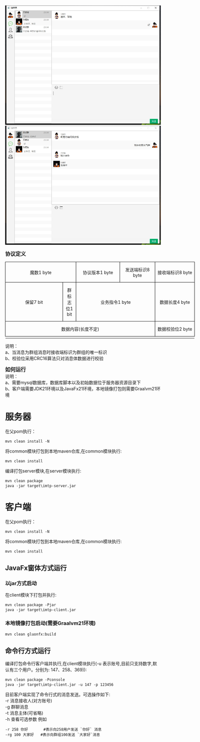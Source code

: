 ![image](https://github.com/yyyyyyyysssss/imtp/blob/master/client/src/main/resources/img/readme1.png)
![image](https://github.com/yyyyyyyysssss/imtp/blob/master/client/src/main/resources/img/readme2.png)

**<big>协议定义</big>**
<table class="MsoTableGrid" border="1" cellspacing="0" cellpadding="0" width="614" style="width:460.45pt;border-collapse:collapse;border:none;mso-border-alt:
 solid windowtext .5pt;mso-yfti-tbllook:1184;mso-padding-alt:0cm 5.4pt 0cm 5.4pt">
 <tbody><tr style="mso-yfti-irow:0;mso-yfti-firstrow:yes">
  <td width="229" colspan="2" style="width:172.1pt;border:solid windowtext 1.0pt;
  mso-border-alt:solid windowtext .5pt;padding:0cm 5.4pt 0cm 5.4pt">
  <p class="MsoNormal" align="center" style="text-align:center"><span class="GramE">魔数</span><span lang="EN-US">1 byte</span></p>
  </td>
  <td width="144" style="width:108.1pt;border:solid windowtext 1.0pt;border-left:
  none;mso-border-left-alt:solid windowtext .5pt;mso-border-alt:solid windowtext .5pt;
  padding:0cm 5.4pt 0cm 5.4pt">
  <p class="MsoNormal" align="center" style="text-align:center">协议版本<span lang="EN-US">1 byte</span></p>
  </td>
  <td width="113" style="width:84.55pt;border:solid windowtext 1.0pt;border-left:
  none;mso-border-left-alt:solid windowtext .5pt;mso-border-alt:solid windowtext .5pt;
  padding:0cm 5.4pt 0cm 5.4pt">
  <p class="MsoNormal" align="center" style="text-align:center">发送端标识<span lang="EN-US">8 byte</span></p>
  </td>
  <td width="128" style="width:95.7pt;border:solid windowtext 1.0pt;border-left:
  none;mso-border-left-alt:solid windowtext .5pt;mso-border-alt:solid windowtext .5pt;
  padding:0cm 5.4pt 0cm 5.4pt">
  <p class="MsoNormal" align="center" style="text-align:center">接收端标识<span lang="EN-US">8 byte</span></p>
  </td>
 </tr>
 <tr style="mso-yfti-irow:1;height:63.2pt">
  <td width="199" style="width:149.55pt;border:solid windowtext 1.0pt;border-top:
  none;mso-border-top-alt:solid windowtext .5pt;mso-border-alt:solid windowtext .5pt;
  padding:0cm 5.4pt 0cm 5.4pt;height:63.2pt">
  <p class="MsoNormal" align="center" style="text-align:center">保留<span lang="EN-US">7
  bit</span></p>
  </td>
  <td width="30" style="width:22.55pt;border-top:none;border-left:none;
  border-bottom:solid windowtext 1.0pt;border-right:solid windowtext 1.0pt;
  mso-border-top-alt:solid windowtext .5pt;mso-border-left-alt:solid windowtext .5pt;
  mso-border-alt:solid windowtext .5pt;padding:0cm 5.4pt 0cm 5.4pt;height:63.2pt">
  <p class="MsoNormal" align="center" style="text-align:center"><span class="GramE">群标志位</span><span lang="EN-US">1 bit</span></p>
  </td>
  <td width="257" colspan="2" style="width:192.65pt;border-top:none;border-left:
  none;border-bottom:solid windowtext 1.0pt;border-right:solid windowtext 1.0pt;
  mso-border-top-alt:solid windowtext .5pt;mso-border-left-alt:solid windowtext .5pt;
  mso-border-alt:solid windowtext .5pt;padding:0cm 5.4pt 0cm 5.4pt;height:63.2pt">
  <p class="MsoNormal" align="center" style="text-align:center">业务指令<span lang="EN-US">1 byte</span></p>
  </td>
  <td width="128" style="width:95.7pt;border-top:none;border-left:none;
  border-bottom:solid windowtext 1.0pt;border-right:solid windowtext 1.0pt;
  mso-border-top-alt:solid windowtext .5pt;mso-border-left-alt:solid windowtext .5pt;
  mso-border-alt:solid windowtext .5pt;padding:0cm 5.4pt 0cm 5.4pt;height:63.2pt">
  <p class="MsoNormal" align="center" style="text-align:center">数据长度<span lang="EN-US">4 byte</span></p>
  </td>
 </tr>
 <tr style="mso-yfti-irow:2;mso-yfti-lastrow:yes">
  <td width="486" colspan="4" style="width:364.75pt;border:solid windowtext 1.0pt;
  border-top:none;mso-border-top-alt:solid windowtext .5pt;mso-border-alt:solid windowtext .5pt;
  padding:0cm 5.4pt 0cm 5.4pt">
  <p class="MsoNormal" align="center" style="text-align:center">数据内容<span lang="EN-US">(</span>长度不定<span lang="EN-US">)</span></p>
  </td>
  <td width="128" style="width:95.7pt;border-top:none;border-left:none;
  border-bottom:solid windowtext 1.0pt;border-right:solid windowtext 1.0pt;
  mso-border-top-alt:solid windowtext .5pt;mso-border-left-alt:solid windowtext .5pt;
  mso-border-alt:solid windowtext .5pt;padding:0cm 5.4pt 0cm 5.4pt">
  <p class="MsoNormal" align="center" style="text-align:center">数据校验位<span lang="EN-US">2 byte</span></p>
  </td>
 </tr>
 <!--[if !supportMisalignedColumns]-->
 <tr height="0">
  <td width="199" style="border:none"></td>
  <td width="30" style="border:none"></td>
  <td width="144" style="border:none"></td>
  <td width="113" style="border:none"></td>
  <td width="128" style="border:none"></td>
 </tr>
 <!--[endif]-->
</tbody></table>

说明：  
  a、当消息为群组消息时接收端标识为群组的唯一标识  
  b、校验位采用CRC16算法只对消息体数据进行校验  

**<big>如何运行</big>**\
说明：\
  a、需要mysql数据库，数据库脚本以及初始数据位于服务器资源目录下\
  b、客户端需要JDK21环境以及JavaFx21环境，本地镜像打包则需要Graalvm21环境
# 服务器
在父pom执行：
```
mvn clean install -N
```
将common模块打包到本地maven仓库,在common模块执行:
```
mvn clean install
```
编译打包server模块,在server模块执行:
```
mvn clean package
java -jar target\imtp-server.jar
```


# 客户端
在父pom执行：
```
mvn clean install -N
```
将common模块打包到本地maven仓库,在common模块执行:
```
mvn clean install
```

## JavaFx窗体方式运行
### 以jar方式启动
在client模块下打包并执行:
```
mvn clean package -Pjar
java -jar target\imtp-client.jar
```

### 本地镜像打包启动(需要Graalvm21环境)
```
mvn clean gluonfx:build
```
## 命令行方式运行
编译打包命令行客户端并执行,在client模块执行(-u 表示账号,目前只支持数字,默认有三个用户。分别为: 147、258、369)):
```
mvn clean package -Pconsole
java -jar target\imtp-client.jar -u 147 -p 123456
```
目前客户端实现了命令行式的消息发送。可选操作如下:  
-r 消息接收人(对方账号)  
-g 群聊消息  
-t 消息主体(可省略)   
-h 查看可选参数
例如  
```
-r 258 你好       #表示向258用户发送 `你好` 消息
-rg 100 大家好   #表示向群组100发送 `大家好`消息
```